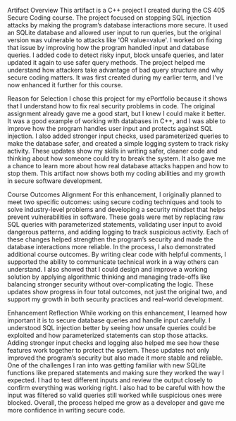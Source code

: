 Artifact Overview
This artifact is a C++ project I created during the CS 405 Secure Coding course. The project focused on stopping SQL injection attacks by making the program’s database interactions more secure. It used an SQLite database and allowed user input to run queries, but the original version was vulnerable to attacks like 'OR value=value'. I worked on fixing that issue by improving how the program handled input and database queries. I added code to detect risky input, block unsafe queries, and later updated it again to use safer query methods. The project helped me understand how attackers take advantage of bad query structure and why secure coding matters. It was first created during my earlier term, and I’ve now enhanced it further for this course.

Reason for Selection
I chose this project for my ePortfolio because it shows that I understand how to fix real security problems in code. The original assignment already gave me a good start, but I knew I could make it better. It was a good example of working with databases in C++, and I was able to improve how the program handles user input and protects against SQL injection. I also added stronger input checks, used parameterized queries to make the database safer, and created a simple logging system to track risky activity. These updates show my skills in writing safer, cleaner code and thinking about how someone could try to break the system. It also gave me a chance to learn more about how real database attacks happen and how to stop them. This artifact now shows both my coding abilities and my growth in secure software development.

Course Outcomes Alignment
For this enhancement, I originally planned to meet two specific outcomes: using secure coding techniques and tools to solve industry-level problems and developing a security mindset that helps prevent vulnerabilities in software. These goals were met by replacing raw SQL queries with parameterized statements, validating user input to avoid dangerous patterns, and adding logging to track suspicious activity. Each of these changes helped strengthen the program’s security and made the database interactions more reliable. In the process, I also demonstrated additional course outcomes. By writing clear code with helpful comments, I supported the ability to communicate technical work in a way others can understand. I also showed that I could design and improve a working solution by applying algorithmic thinking and managing trade-offs like balancing stronger security without over-complicating the logic. These updates show progress in four total outcomes, not just the original two, and support my growth in both security practices and real-world development.

Enhancement Reflection
While working on this enhancement, I learned how important it is to secure database queries and handle input carefully. I understood SQL injection better by seeing how unsafe queries could be exploited and how parameterized statements can stop those attacks. Adding stronger input checks and logging also helped me see how these features work together to protect the system. These updates not only improved the program’s security but also made it more stable and reliable. One of the challenges I ran into was getting familiar with new SQLite functions like prepared statements and making sure they worked the way I expected. I had to test different inputs and review the output closely to confirm everything was working right. I also had to be careful with how the input was filtered so valid queries still worked while suspicious ones were blocked. Overall, the process helped me grow as a developer and gave me more confidence in writing secure code.

